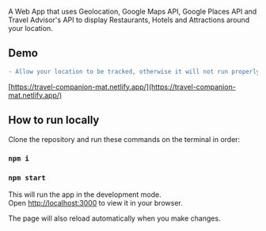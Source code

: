 
A Web App that uses Geolocation, Google Maps API, Google Places API and Travel Advisor's API to display Restaurants, Hotels and Attractions around your location.

## Demo
```diff
- Allow your location to be tracked, otherwise it will not run properly
```
[https://travel-companion-mat.netlify.app/](https://travel-companion-mat.netlify.app/)

## How to run locally

Clone the repository and run these commands on the terminal in order:
### `npm i`
### `npm start`

This will run the app in the development mode.\
Open [http://localhost:3000](http://localhost:3000) to view it in your browser.

The page will also reload automatically when you make changes.
